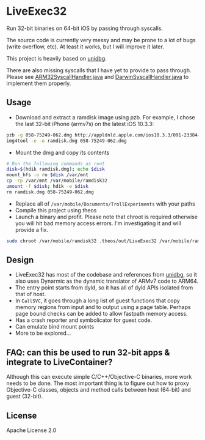 # LiveExec32
Run 32-bit binaries on 64-bit iOS by passing through syscalls.

The source code is currently very messy and may be prone to a lot of bugs (write overflow, etc). At least it works, but I will improve it later.

This project is heavily based on [unidbg](https://github.com/zhkl0228/unidbg).

There are also missing syscalls that I have yet to provide to pass through. Please see [ARM32SyscallHandler.java](https://github.com/zhkl0228/unidbg/blob/master/unidbg-ios/src/main/java/com/github/unidbg/ios/ARM32SyscallHandler.java) and [DarwinSyscallHandler.java](https://github.com/zhkl0228/unidbg/blob/master/unidbg-ios/src/main/java/com/github/unidbg/ios/DarwinSyscallHandler.java) to implement them properly.

## Usage
- Download and extract a ramdisk image using pzb. For example, I chose the last 32-bit iPhone (armv7s) on the latest iOS 10.3.3:
```bash
pzb -g 058-75249-062.dmg http://appldnld.apple.com/ios10.3.3/091-23384-20170719-CA966D80-6977-11E7-9F96-3E9100BA0AE3/iPhone_4.0_32bit_10.3.3_14G60_Restore.ipsw
img4tool -e -o ramdisk.dmg 058-75249-062.dmg
```
- Mount the dmg and copy its contents
```bash
# Run the following commands as root
disk=$(hdik ramdisk.dmg); echo $disk
mount_hfs -o ro $disk /var/mnt
cp -rp /var/mnt /var/mobile/ramdisk32
umount -f $disk; hdik -e $disk
rm ramdisk.dmg 058-75249-062.dmg
```
- Replace all of `/var/mobile/Documents/TrollExperiments` with your paths
- Compile this project using theos
- Launch a binary and profit. Please note that chroot is required otherwise you will hit bad memory access errors. I'm investigating it and will provide a fix.
```bash
sudo chroot /var/mobile/ramdisk32 .theos/out/LiveExec32 /var/mobile/ramdisk32/usr/bin/fdisk
```

## Design
- LiveExec32 has most of the codebase and references from [unidbg](https://github.com/zhkl0228/unidbg), so it also uses Dynarmic as the dynamic translator of ARMv7 code to ARM64.
- The entry point starts from dyld, so it has all of dyld APIs isolated from that of host.
- In `CallSVC`, it goes through a long list of guest functions that copy memory regions from input and to output using a page table. Perhaps page bound checks can be added to allow fastpath memory access.
- Has a crash reporter and symbolicator for guest code.
- Can emulate bind mount points
- More to be explored...

## FAQ: can this be used to run 32-bit apps & integrate to LiveContainer?
Although this can execute simple C/C++/Objective-C binaries, more work needs to be done. The most important thing is to figure out how to proxy Objective-C classes, objects and method calls between host (64-bit) and guest (32-bit).

## License
Apache License 2.0
